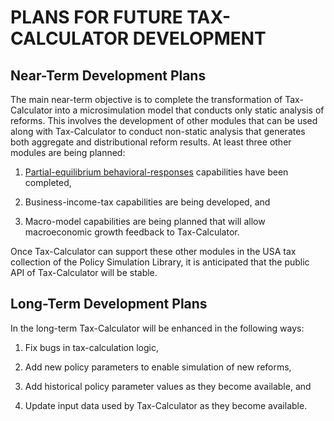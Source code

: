 PLANS FOR FUTURE TAX-CALCULATOR DEVELOPMENT
===========================================

Near-Term Development Plans
---------------------------

The main near-term objective is to complete the transformation of
Tax-Calculator into a microsimulation model that conducts only static
analysis of reforms.  This involves the development of other modules
that can be used along with Tax-Calculator to conduct non-static
analysis that generates both aggregate and distributional reform
results.  At least three other modules are being planned:

1. [Partial-equilibrium behavioral-responses](https://github.com/PSLmodels/Behavioral-Responses)
capabilities have been completed,

2. Business-income-tax capabilities are being developed, and

3. Macro-model capabilities are being planned that will allow
macroeconomic growth feedback to Tax-Calculator.

Once Tax-Calculator can support these other modules in the USA tax
collection of the Policy Simulation Library, it is anticipated that
the public API of Tax-Calculator will be stable.

Long-Term Development Plans
---------------------------

In the long-term Tax-Calculator will be enhanced in the following ways:

1. Fix bugs in tax-calculation logic,

2. Add new policy parameters to enable simulation of new reforms,

3. Add historical policy parameter values as they become available, and

4. Update input data used by Tax-Calculator as they become available.
